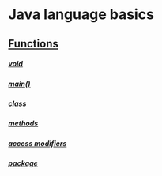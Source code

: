 # Java language basics

## [Functions](https://github.com/Klosmi/Java-Basics/blob/main/JS-examples-definitions.md#functions)
##### [void](https://github.com/Klosmi/Java-Basics/blob/main/JS-examples-definitions.md#void--nameofthefunctionparameter----)
##### [main()](https://github.com/Klosmi/Java-Basics/blob/main/JS-examples-definitions.md#main)
##### [class](https://github.com/Klosmi/Java-Basics/blob/main/JS-examples-definitions.md#class)
##### [methods](https://github.com/Klosmi/Java-Basics/blob/main/JS-examples-definitions.md#methods)
##### [access modifiers](https://github.com/Klosmi/Java-Basics/blob/main/JS-examples-definitions.md#access-modifiers)
##### [package](https://github.com/Klosmi/Java-Basics/blob/main/JS-examples-definitions.md#package)
